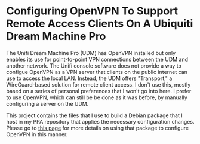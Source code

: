 # Configuring OpenVPN To Support Remote Access Clients On A Ubiquiti Dream Machine Pro

The Unifi Dream Machine Pro (UDM) has OpenVPN installed but only enables its use for point-to-point VPN connections between the UDM and another network. The Unifi console software does not provide a way to configue OpenVPN as a VPN server that clients on the public internet can use to access the local LAN. Instead, the UDM offers "Transport," a WireGuard-based solution for remote client access.  I don't use this, mostly based on a series of personal preferences that I won't go into here.  I prefer to use OpenVPN, which can still be be done as it was before, by manually configuring a server on the UDM.

This project contains the files that I use to build a Debian package that I host in my PPA repository that applies the necessary configuration changes.   Please go to [this page](https://daveking.com/udm-hacks/openvpn-udm.html) for more details on using that package to configure OpenVPN in this manner.
